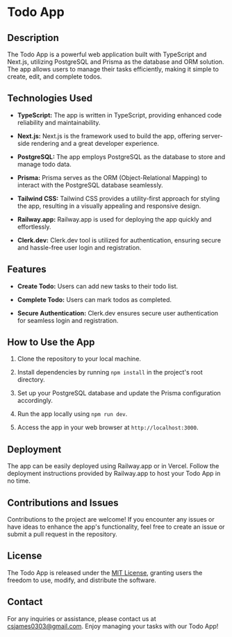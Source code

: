 # Todo App

## Description

The Todo App is a powerful web application built with TypeScript and Next.js, utilizing PostgreSQL and Prisma as the database and ORM solution. The app allows users to manage their tasks efficiently, making it simple to create, edit, and complete todos.

## Technologies Used

- **TypeScript:** The app is written in TypeScript, providing enhanced code reliability and maintainability.

- **Next.js:** Next.js is the framework used to build the app, offering server-side rendering and a great developer experience.

- **PostgreSQL:** The app employs PostgreSQL as the database to store and manage todo data.

- **Prisma:** Prisma serves as the ORM (Object-Relational Mapping) to interact with the PostgreSQL database seamlessly.

- **Tailwind CSS:** Tailwind CSS provides a utility-first approach for styling the app, resulting in a visually appealing and responsive design.

- **Railway.app:** Railway.app is used for deploying the app quickly and effortlessly.

- **Clerk.dev:** Clerk.dev tool is utilized for authentication, ensuring secure and hassle-free user login and registration.

## Features

- **Create Todo:** Users can add new tasks to their todo list.

- **Complete Todo:** Users can mark todos as completed.

- **Secure Authentication:** Clerk.dev ensures secure user authentication for seamless login and registration.

## How to Use the App

1. Clone the repository to your local machine.

2. Install dependencies by running `npm install` in the project's root directory.

3. Set up your PostgreSQL database and update the Prisma configuration accordingly.

4. Run the app locally using `npm run dev`.

5. Access the app in your web browser at `http://localhost:3000`.

## Deployment

The app can be easily deployed using Railway.app or in Vercel. Follow the deployment instructions provided by Railway.app to host your Todo App in no time.

## Contributions and Issues

Contributions to the project are welcome! If you encounter any issues or have ideas to enhance the app's functionality, feel free to create an issue or submit a pull request in the repository.

## License

The Todo App is released under the [MIT License](link-to-license), granting users the freedom to use, modify, and distribute the software.

## Contact

For any inquiries or assistance, please contact us at [csjames0303@gmail.com](mailto:csjames0303@gmail.com). Enjoy managing your tasks with our Todo App!
